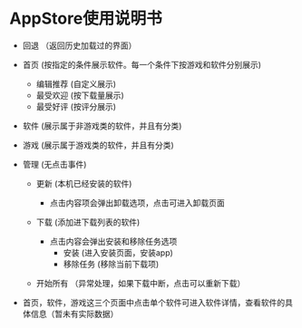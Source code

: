 # AppStore使用说明书
  - 回退    （返回历史加载过的界面）
  
  - 首页   (按指定的条件展示软件。每一个条件下按游戏和软件分别展示)
	- 编辑推荐    (自定义展示)
	- 最受欢迎    (按下载量展示)
	- 最受好评    (按评分展示)
    
  - 软件    (展示属于非游戏类的软件，并且有分类)
  
  - 游戏    (展示属于游戏类的软件，并且有分类)
  
  - 管理    (无点击事件)
    - 更新    (本机已经安装的软件)
      - 点击内容项会弹出卸载选项，点击可进入卸载页面
    - 下载    (添加进下载列表的软件)
      - 点击内容会弹出安装和移除任务选项
        - 安装    (进入安装页面，安装app)
        - 移除任务    (移除当前下载项)
	
    - 开始所有  （异常处理，如果下载中断，点击可以重新下载）
     
  - 首页，软件，游戏这三个页面中点击单个软件可进入软件详情，查看软件的具体信息（暂未有实际数据）
